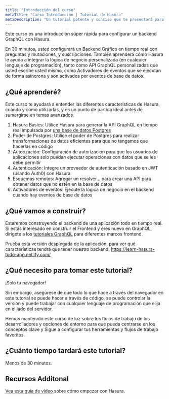 ```yaml
---
title: "Introducción del curso"
metaTitle: "Curso Introducción | Tutorial de Hasura"
metaDescription: "Un tutorial potente y conciso que te presentará para configurar un backend GraphQL con Hasura GraphQL Engine en el menor tiempo posible."
---
```


Este curso es una introducción súper rápida para configurar un backend GraphQL con Hasura.

En 30 minutos, usted configurará un Backend Gráfico en tiempo real con preguntas y mutaciones, y suscripciones. También aprenderá cómo Hasura le ayuda a integrar la lógica de negocio personalizada (en cualquier lenguaje de programación), tanto como API GraphQL personalizadas que usted escribe usted mismo, como Activadores de eventos que se ejecutan de forma asíncrona y son activados por eventos de base de datos.

## ¿Qué aprenderé?

Este curso te ayudará a entender las diferentes características de Hasura, cuándo y cómo utilizarlas, y es un punto de partida ideal antes de sumergirse en temas avanzados.

1. Hasura Basics: Utilice Hasura para generar la API GraphQL en tiempo real impulsada por [una base de datos Postgres](https://hasura.io/learn/database/postgresql/what-is-postgresql/)
2. Poder de Postgres: Utilice el poder de Postgres para realizar transformaciones de datos eficientes para que no tengamos que hacerlas en código
3. Autorización: Configuración de autorización para que los usuarios de aplicaciones solo puedan ejecutar operaciones con datos que se les debe permitir
4. Autenticación: Integre un proveedor de autenticación basado en JWT (usando Auth0) con Hasura
5. Esquemas remotos: Agregar un resolver... para crear una API para obtener datos que no estén en la base de datos
6. Activadores de eventos: Ejecute la lógica de negocio en el backend cuando hay eventos de base de datos

## ¿Qué vamos a construir?

Estaremos construyendo el backend de una aplicación todo en tiempo real. Si estás interesado en construir el Frontend y eres nuevo en GraphQL, dirígete a los [tutoriales GraphQL](https://hasura.io/learn/) para diferentes marcos frontend.

Prueba esta versión desplegada de la aplicación, para ver qué características tendrá que tener nuestro backend: https://learn-hasura-todo-app.netlify.com/

## ¿Qué necesito para tomar este tutorial?

¡Solo tu navegador!

Sin embargo, asegúrese de que todo lo que hace a través del navegador en este tutorial se puede hacer a través de código, se puede controlar la versión y puede trabajar con cualquier lenguaje de programación que elija en el lado del servidor.

Hemos mantenido este curso de luz sobre los flujos de trabajo de los desarrolladores y opciones de entorno para que pueda centrarse en los conceptos clave y Sigue a configurar tus herramientas y flujos de trabajo favoritos.

## ¿Cuánto tiempo tardará este tutorial?

Menos de 30 minutos.

## Recursos Additonal

[Vea esta guía de vídeo](https://hasura.io/events/webinar/get-started-with-hasura/?pg=learn&plcmt=body&cta=getting-started&tech=) sobre cómo empezar con Hasura.
